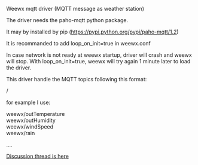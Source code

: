 Weewx mqtt driver (MQTT message as weather station)

The driver needs the paho-mqtt python package.

It may by installed by pip (https://pypi.python.org/pypi/paho-mqtt/1.2)


It is recommanded to add loop_on_init=true  in weewx.conf

In case network is not ready at weewx startup, driver will crash and weewx will stop.
With loop_on_init=true,  weewx will try again 1 minute later to load the driver.  



This driver handle the MQTT topics following this format:  

<topic defined in weewx.conf>/<measurement label>  
  
  for example I use:  
  
  weewx/outTemperature  
  weewx/outHumidity  
  weewx/windSpeed  
  weewx/rain  
  
  ....
    
  
  
[Discussion thread is here](https://groups.google.com/forum/m/#!search/mqtt$20bill/weewx-development/tNDnGNe9Z_M)
